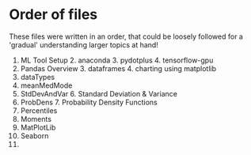 
# Order of files
These files were written in an order, that could be loosely followed for a 'gradual' understanding larger topics at hand!

1. ML Tool Setup
	2. anaconda
	3. pydotplus
	4. tensorflow-gpu
2. Pandas Overview
	3. dataframes
	4. charting using matplotlib
3. dataTypes
4. meanMedMode
5. StdDevAndVar
	6. Standard Deviation & Variance
6. ProbDens
	7. Probability Density Functions
7. Percentiles
8. Moments
9. MatPlotLib
10. Seaborn
11. 